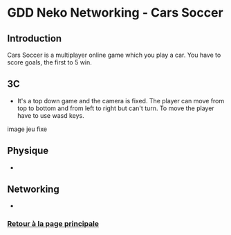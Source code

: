 # GDD Neko Networking - Cars Soccer 

## Introduction
 Cars Soccer is a multiplayer online game which you play a car.
 You have to score goals, the first to 5 win.
 
## 3C
* It's a top down game and the camera is fixed.
The player can move from top to bottom and from left to right but can't turn.
To move the player have to use wasd keys.

image jeu fixe

## Physique
* 


## Networking
* 



### [Retour à la page principale](https://worgaros.github.io/)